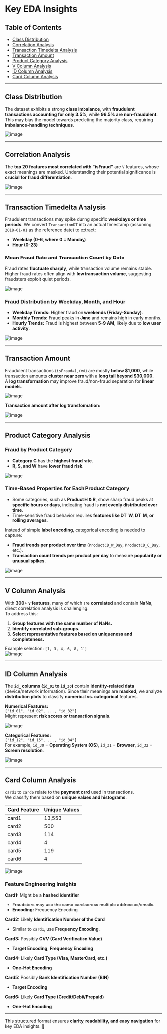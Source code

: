 # Key EDA Insights

## Table of Contents
- [Class Distribution](#class-distribution)
- [Correlation Analysis](#correlation-analysis)
- [Transaction Timedelta Analysis](#transaction-timedelta-analysis)
- [Transaction Amount](#transaction-amount)
- [Product Category Analysis](#product-category-analysis)
- [V Column Analysis](#v-column-analysis)
- [ID Column Analysis](#id-column-analysis)
- [Card Column Analysis](#card-column-analysis)

---

## Class Distribution

The dataset exhibits a strong **class imbalance**, with **fraudulent transactions accounting for only 3.5%**, while **96.5% are non-fraudulent**. This may bias the model towards predicting the majority class, requiring **imbalance-handling techniques**.

![image](https://github.com/user-attachments/assets/94394a54-2e38-4fa4-a864-ab8d587962e3)

---

## Correlation Analysis  

The **top 20 features most correlated with "isFraud"** are `V` features, whose exact meanings are masked. Understanding their potential significance is **crucial for fraud differentiation**.

![image](https://github.com/user-attachments/assets/4ff18f26-3465-409c-bd8b-c4b9f862ba61)

---

## Transaction Timedelta Analysis  

Fraudulent transactions may spike during specific **weekdays or time periods**. We convert `TransactionDT` into an actual timestamp (assuming `2018-01-01` as the reference date) to extract:
- **Weekday (0-6, where 0 = Monday)**
- **Hour (0-23)**

### Mean Fraud Rate and Transaction Count by Date  

Fraud rates **fluctuate sharply**, while transaction volume remains stable. Higher fraud rates often align with **low transaction volume**, suggesting fraudsters exploit quiet periods.

![image](https://github.com/user-attachments/assets/77dd721f-61c8-479b-8166-1ec857d3cdd8)

### Fraud Distribution by Weekday, Month, and Hour  

- **Weekday Trends:** Higher fraud on **weekends (Friday-Sunday)**.  
- **Monthly Trends:** Fraud peaks in **June** and remains high in early months.  
- **Hourly Trends:** Fraud is highest between **5-9 AM**, likely due to **low user activity**.  

![image](https://github.com/user-attachments/assets/096e5dd0-72a0-4432-bd41-50f7145d0e31)

---

## Transaction Amount  

Fraudulent transactions (`isFraud=1`, red) are mostly **below $1,000**, while transaction amounts **cluster near zero** with a **long tail beyond $30,000**.  
A **log transformation** may improve fraud/non-fraud separation for **linear models**.

![image](https://github.com/user-attachments/assets/1bf5b90f-e634-4274-8072-8398d6393d1b)

**Transaction amount after log transformation:**

![image](https://github.com/user-attachments/assets/a14e2615-cfd0-41a5-b39d-0a2995b0d829)

---

## Product Category Analysis  

### Fraud by Product Category  

- **Category C** has the **highest fraud rate**.  
- **R, S, and W** have **lower fraud risk**.  

![image](https://github.com/user-attachments/assets/31bb248c-1c02-4b37-8b7c-5a4814e0ff53)

### Time-Based Properties for Each Product Category  

- Some categories, such as **Product H & R**, show sharp fraud peaks at **specific hours or days**, indicating fraud is **not evenly distributed over time**.
- Time-sensitive fraud behavior requires **features like DT_W, DT_M, or rolling averages**.

Instead of simple **label encoding**, categorical encoding is needed to capture:  
- **Fraud trends per product over time** (`ProductCD_W_Day`, `ProductCD_C_Day`, etc.).  
- **Transaction count trends per product per day** to measure **popularity or unusual spikes**.

![image](https://github.com/user-attachments/assets/52881c6b-8587-46da-ba4e-6f8db4c57265)

---

## V Column Analysis  

With **300+ `V` features**, many of which are **correlated** and contain **NaNs**, direct correlation analysis is challenging.  
To address this:
1. **Group features with the same number of NaNs.**  
2. **Identify correlated sub-groups.**  
3. **Select representative features based on uniqueness and completeness.**

Example selection: `[1, 3, 4, 6, 8, 11]`  
![image](https://github.com/user-attachments/assets/3453ce37-e443-4358-acc5-c396c393a9b8)

---

## ID Column Analysis  

The **`id_` columns (`id_01` to `id_38`)** contain **identity-related data** (device/network information). Since their meanings are **masked**, we analyze **distribution plots** to classify **numerical vs. categorical** features.

**Numerical Features:**  
`["id_01", "id_02", ..., "id_32"]`  
Might represent **risk scores or transaction signals**.

![image](https://github.com/user-attachments/assets/5f482f9e-b304-4cf0-ad11-1508aca1a1ac)

**Categorical Features:**  
`["id_12", "id_15", ..., "id_34"]`  
For example, `id_30` = **Operating System (OS)**, `id_31` = **Browser**, `id_32` = **Screen resolution**.

![image](https://github.com/user-attachments/assets/ca5ad76d-0e4e-41a5-bc40-51cb9c8d107e)

---

## Card Column Analysis  

`card1` to `card6` relate to the **payment card** used in transactions.  
We classify them based on **unique values and histograms**.

| Card Feature | Unique Values |
|-------------|--------------|
| card1       | 13,553       |
| card2       | 500          |
| card3       | 114          |
| card4       | 4            |
| card5       | 119          |
| card6       | 4            |

![image](https://github.com/user-attachments/assets/45d0f46b-e190-4ffe-aadc-0a84609b6cde)

### Feature Engineering Insights  

**Card1:** Might be a **hashed identifier**  
- Fraudsters may use the same card across multiple addresses/emails.  
- **Encoding:** Frequency Encoding  

**Card2:** Likely **Identification Number of the Card**  
- Similar to `card1`, use **Frequency Encoding**.  

**Card3:** Possibly **CVV (Card Verification Value)**  
- **Target Encoding**, **Frequency Encoding**  

**Card4:** Likely **Card Type (Visa, MasterCard, etc.)**  
- **One-Hot Encoding**  

**Card5:** Possibly **Bank Identification Number (BIN)**  
- **Target Encoding**  

**Card6:** Likely **Card Type (Credit/Debit/Prepaid)**  
- **One-Hot Encoding**  

---

This structured format ensures **clarity, readability, and easy navigation** for key EDA insights. 🚀
